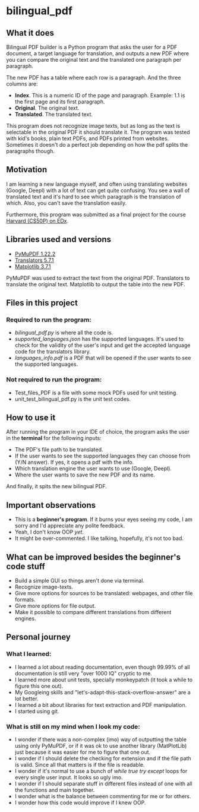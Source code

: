 # bilingual_pdf

## What it does
Bilingual PDF builder is a Python program that asks the user for a PDF document, a target language for translation, and outputs a new PDF where you can compare the original text and the translated one paragraph per paragraph.

The new PDF has a table where each row is a paragraph. And the three columns are: 
- **Index**. This is a numeric ID of the page and paragraph. Example: 1.1 is the first page and its first paragraph.
- **Original**. The original text.
- **Translated**. The translated text.

This program does not recognize image texts, but as long as the text is selectable in the original PDF it should translate it.
The program was tested with kid's books, plain text PDFs, and PDFs printed from websites. Sometimes it doesn't do a perfect job depending on how the pdf splits the paragraphs though.

## Motivation

I am learning a new language myself, and often using translating websites (Google, Deepl) with a lot of text can get quite confusing. You see a wall of translated text and it's hard to see which paragraph is the translation of which. Also, you can't save the translation easily. 

Furthermore, this program was submitted as a final project for the course [Harvard (CS50P) on EDx](https://cs50.harvard.edu/python/2022/). 

## Libraries used and versions
- [PyMuPDF 1.22.2](https://pymupdf.readthedocs.io/)
- [Translators 5.7.1](https://pypi.org/project/translators/)
- [Matplotlib 3.7.1](https://matplotlib.org/)

PyMuPDF was used to extract the text from the original PDF. Translators to translate the original text. Matplotlib to output the table into the new PDF.

## Files in this project
### Required to run the program:
- _bilingual_pdf.py_ is where all the code is.
- _supported_languages.json_ has the supported languages. It's used to check for the validity of the user's input and get the accepted language code for the translators library.
- _languages_info.pdf_ is a PDF that will be opened if the user wants to see the supported languages.
 
### Not required to run the program:
- Test_files_PDF is a file with some mock PDFs used for unit testing.
- unit_test_bilingual_pdf.py is the unit test codes.

## How to use it
After running the program in your IDE of choice, the program asks the user in the **terminal** for the following inputs:
- The PDF's file path to be translated.
- If the user wants to see the supported languages they can choose from (Y/N answer). If yes, it opens a pdf with the info.
- Which translation engine the user wants to use (Google, Deepl).
- Where the user wants to save the new PDF and its name.
  
And finally, it spits the new bilingual PDF.

## Important observations
- This is a **beginner's program**. If it burns your eyes seeing my code, I am sorry and I'd appreciate any polite feedback.
- Yeah, I don't know OOP _yet_.
- It might be over-commented. I like talking, hopefully, it's not too bad.

## What can be improved besides the beginner's code stuff
- Build a simple GUI so things aren't done via terminal.
- Recognize image-texts.
- Give more options for sources to be translated: webpages, and other file formats.
- Give more options for file output.
- Make it possible to compare different translations from different engines.

## Personal journey
### What I learned:
- I learned a lot about reading documentation, even though 99.99% of all documentation is still very "over 1000 IQ" cryptic to me.
- I learned more about unit tests, specially monkeypatch (it took a while to figure this one out).
- My Googleing skills and "let's-adapt-this-stack-overflow-answer" are a lot better.
- I learned a bit about libraries for text extraction and PDF manipulation.
- I started using git.

### What is still on my mind when I look my code:
- I wonder if there was a non-complex (imo) way of outputting the table using only PyMuPDF, or if it was ok to use another library (MatPlotLib) just because it was easier for me to figure that one out.
- I wonder if I should delete the checking for extension and if the file path is valid. Since all that matters is if the file is readable.
- I wonder if it's normal to use a bunch of _while true try except_ loops for every single user input. It looks so ugly imo.
- I wonder if I should separate stuff in different files instead of one with all the functions and main together.
- I wonder what is the balance between commenting for me or for others.
- I wonder how this code would improve if I knew OOP.